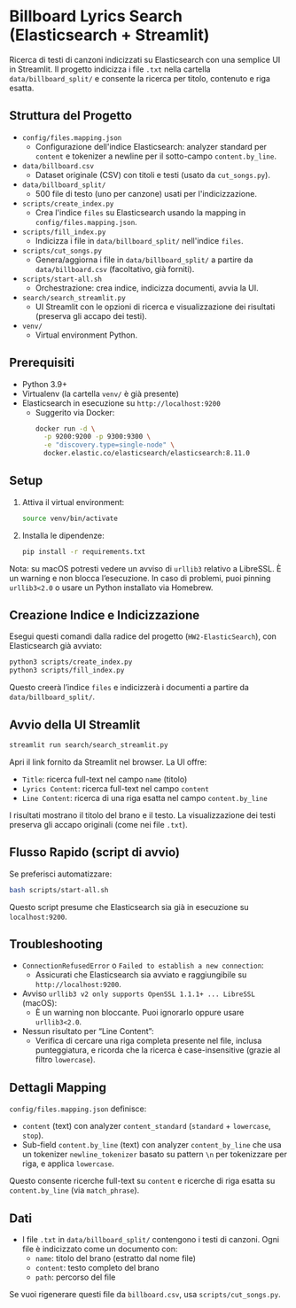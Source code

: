 # Billboard Lyrics Search (Elasticsearch + Streamlit)

Ricerca di testi di canzoni indicizzati su Elasticsearch con una semplice UI in Streamlit. Il progetto indicizza i file `.txt` nella cartella `data/billboard_split/` e consente la ricerca per titolo, contenuto e riga esatta.

## Struttura del Progetto

- `config/files.mapping.json`
  - Configurazione dell'indice Elasticsearch: analyzer standard per `content` e tokenizer a newline per il sotto-campo `content.by_line`.
- `data/billboard.csv`
  - Dataset originale (CSV) con titoli e testi (usato da `cut_songs.py`).
- `data/billboard_split/`
  - 500 file di testo (uno per canzone) usati per l'indicizzazione.
- `scripts/create_index.py`
  - Crea l'indice `files` su Elasticsearch usando la mapping in `config/files.mapping.json`.
- `scripts/fill_index.py`
  - Indicizza i file in `data/billboard_split/` nell'indice `files`.
- `scripts/cut_songs.py`
  - Genera/aggiorna i file in `data/billboard_split/` a partire da `data/billboard.csv` (facoltativo, già forniti).
- `scripts/start-all.sh`
  - Orchestrazione: crea indice, indicizza documenti, avvia la UI.
- `search/search_streamlit.py`
  - UI Streamlit con le opzioni di ricerca e visualizzazione dei risultati (preserva gli accapo dei testi).
- `venv/`
  - Virtual environment Python.

## Prerequisiti

- Python 3.9+
- Virtualenv (la cartella `venv/` è già presente)
- Elasticsearch in esecuzione su `http://localhost:9200`
  - Suggerito via Docker:
    ```bash
    docker run -d \
      -p 9200:9200 -p 9300:9300 \
      -e "discovery.type=single-node" \
      docker.elastic.co/elasticsearch/elasticsearch:8.11.0
    ```

## Setup

1. Attiva il virtual environment:
   ```bash
   source venv/bin/activate
   ```
2. Installa le dipendenze:
   ```bash
   pip install -r requirements.txt
   ```

Nota: su macOS potresti vedere un avviso di `urllib3` relativo a LibreSSL. È un warning e non blocca l’esecuzione. In caso di problemi, puoi pinning `urllib3<2.0` o usare un Python installato via Homebrew.

## Creazione Indice e Indicizzazione

Esegui questi comandi dalla radice del progetto (`HW2-ElasticSearch`), con Elasticsearch già avviato:

```bash
python3 scripts/create_index.py
python3 scripts/fill_index.py
```

Questo creerà l’indice `files` e indicizzerà i documenti a partire da `data/billboard_split/`.

## Avvio della UI Streamlit

```bash
streamlit run search/search_streamlit.py
```

Apri il link fornito da Streamlit nel browser. La UI offre:

- `Title`: ricerca full-text nel campo `name` (titolo)
- `Lyrics Content`: ricerca full-text nel campo `content`
- `Line Content`: ricerca di una riga esatta nel campo `content.by_line`

I risultati mostrano il titolo del brano e il testo. La visualizzazione dei testi preserva gli accapo originali (come nei file `.txt`).

## Flusso Rapido (script di avvio)

Se preferisci automatizzare:

```bash
bash scripts/start-all.sh
```

Questo script presume che Elasticsearch sia già in esecuzione su `localhost:9200`.

## Troubleshooting

- `ConnectionRefusedError` o `Failed to establish a new connection`:
  - Assicurati che Elasticsearch sia avviato e raggiungibile su `http://localhost:9200`.
- Avviso `urllib3 v2 only supports OpenSSL 1.1.1+ ... LibreSSL` (macOS):
  - È un warning non bloccante. Puoi ignorarlo oppure usare `urllib3<2.0`.
- Nessun risultato per “Line Content”:
  - Verifica di cercare una riga completa presente nel file, inclusa punteggiatura, e ricorda che la ricerca è case-insensitive (grazie al filtro `lowercase`).

## Dettagli Mapping

`config/files.mapping.json` definisce:

- `content` (text) con analyzer `content_standard` (`standard` + `lowercase`, `stop`).
- Sub-field `content.by_line` (text) con analyzer `content_by_line` che usa un tokenizer `newline_tokenizer` basato su pattern `\n` per tokenizzare per riga, e applica `lowercase`.

Questo consente ricerche full-text su `content` e ricerche di riga esatta su `content.by_line` (via `match_phrase`).

## Dati

- I file `.txt` in `data/billboard_split/` contengono i testi di canzoni. Ogni file è indicizzato come un documento con:
  - `name`: titolo del brano (estratto dal nome file)
  - `content`: testo completo del brano
  - `path`: percorso del file

Se vuoi rigenerare questi file da `billboard.csv`, usa `scripts/cut_songs.py`.